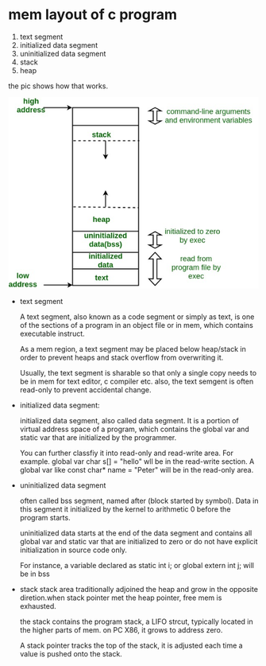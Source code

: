 # mem layout of c program

1. text segment
2. initialized data segment
3. uninitialized data segment
4. stack
5. heap

the pic shows how that works.

![Alt text](./memoryLayoutC.jpg?raw=true "Memory layout of C")


* text segment
  
  A text segment, also known as a code segment or simply as text, is one of the sections of a program in an object file or in mem, which contains executable instruct.

  As a mem region, a text segment may be placed below heap/stack in order to prevent heaps and stack overflow from overwriting it. 

  Usually, the text segment is sharable so that only a single copy needs to be in mem for text editor, c compiler etc. also, the text semgent is often read-only to prevent accidental change.

* initialized data segment:

  initialized data segment, also called data segment. It is a portion of virtual address space of a program, which contains the global var and static var that are initialized by the programmer. 
 
  You can further classfiy it into read-only and read-write area. For example. global var char s[] = "hello" wll be in the read-write section. A global var like const char* name = "Peter" will be in the read-only area.

* uninitialized data segment

  often called bss segment, named after (block started by symbol). Data in this segment it initialized by the kernel to arithmetic 0 before the program starts. 

  uninitialized data starts at the end of the data segment and contains all global var and static var that are initialized to zero or do not have explicit initialization in source code only. 
  
  For instance, a variable declared as static int i; or global extern int j; will be in bss

* stack
  stack area traditionally adjoined the heap and grow in the opposite diretion.when stack pointer met the heap pointer, free mem is exhausted.

  the stack contains the program stack, a LIFO strcut, typically located in the higher parts of mem. on PC X86, it grows to address zero. 

  A stack pointer tracks the top of the stack, it is adjusted each time a value is pushed onto the stack.

  
